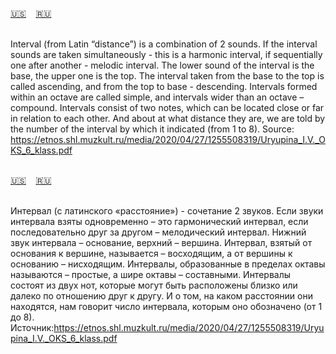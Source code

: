 <span id="en"><a href='#en'>🇺🇸</a> &nbsp;&nbsp;&nbsp;<a href='#ru'>🇷🇺</a> &nbsp;&nbsp;&nbsp;</span><br><br>

Interval (from Latin “distance”) is a combination of 2 sounds. If the interval sounds are taken
simultaneously - this is a harmonic interval, if sequentially one after another -
melodic interval. The lower sound of the interval is the base, the upper one is the top.
The interval taken from the base to the top is called ascending, and from the top to
base - descending.
Intervals formed within an octave are called simple, and intervals wider than an octave
– compound.
Intervals consist of two notes,
which can be located close or far in relation to each other. And about
at what distance they are, we are told by the number of the interval by which it
indicated (from 1 to 8).
Source: https://etnos.shl.muzkult.ru/media/2020/04/27/1255508319/Uryupina_I.V._OKS_6_klass.pdf<br><br>

<span id="ru"><a href='#en'>🇺🇸</a> &nbsp;&nbsp;&nbsp;<a href='#ru'>🇷🇺</a> &nbsp;&nbsp;&nbsp;</span><br><br>

Интервал (с латинского «расстояние») - сочетание 2 звуков. Если звуки интервала взяты
одновременно – это гармонический интервал, если последовательно друг за другом –
мелодический интервал. Нижний звук интервала – основание, верхний – вершина.
Интервал, взятый от основания к вершине, называется – восходящим, а от вершины к
основанию – нисходящим.
Интервалы, образованные в пределах октавы называются – простые, а шире октавы
– составными.
Интервалы состоят из двух нот,
которые могут быть расположены близко или далеко по отношению друг к другу. И о том,
на каком расстоянии они находятся, нам говорит число интервала, которым оно
обозначено (от 1 до 8).
Источник:https://etnos.shl.muzkult.ru/media/2020/04/27/1255508319/Uryupina_I.V._OKS_6_klass.pdf<br><br>


